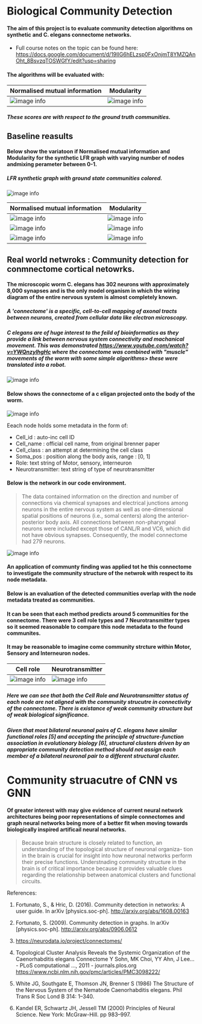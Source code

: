 # Biological Community Detection 

#### The aim of this project is to evaluate community detection algorithms on synthetic and C. elegans connectome networks.

* Full course notes on the topic can be found here: https://docs.google.com/document/d/19IIG6hELzsp0FxOnjmT8YMZQAnOht_8BsvzqTOSWGfY/edit?usp=sharing

#### The algorithms will be evaluated with:

| Normalised mutual information      | Modularity     |
| -------------- | -------------- |
| ![image info](figures/nmi.png)   | ![image info](figures/modularity.png)   |


##### These scores are with respect to the ground truth communities. 

## Baseline reasults

#### Below show the variatoon if Normalised mutual information and Modularity for the synthetic LFR graph with varying number of nodes andmixing perameter between 0-1.

##### LFR synthetic graph with ground state communities colored.
![image info](figures/LFR.png)

| Normalised mutual information      | Modularity     |
| -------------- | -------------- |
| ![image info](figures/n250NMI.png)   | ![image info](figures/n250Q.png)   |
| ![image info](figures/n500NMI.png)| ![image info](figures/n500Q.png) |
| ![image info](figures/n1000NMI.png)| ![image info](figures/n1000Q.png) |

## Real world netwroks : Community detection for conmnectome cortical netowrks.

#### The microscopic worm C. elegans has 302 neurons with approximately 8,000 synapses and is the only model organism in which the wiring diagram of the entire nervous system is almost completely known.

##### A 'connectome' is a specific, cell-to-cell mapping of axonal tracts between neurons, created from cellular data like electron microscopy. 

##### C elegans are of huge interest to the feild of bioinformatics as they provide a link between nervous system connectivity and machanical movement. This was demonstrated https://www.youtube.com/watch?v=YWQnzylhgHc where the connectome was combined with "muscle" movements of the worm with some simple algorithms> these were translated into a robot.

![image info](figures/c-elegans-fig01-20190308092545.jpg)

#### Below shows the connectome of a c eligan projected onto the body of the worm. 
![image info](figures/medium.png)

Eeach node holds some metadata in the form of:

- Cell_id : auto-inc cell ID
- Cell_name : official cell name, from original brenner paper
- Cell_class : an attempt at determining the cell class
- Soma_pos : position along the body axis, range : [0, 1]
- Role: text string of Motor, sensory, interneuron
- Neurotransmitter: text string of type of neurotransmitter

#### Below is the network in our code environment. 
> The data contained information on the direction and number of connections via chemical synapses and electrical junctions among neurons in the entire nervous system as well as one-dimensional spatial positions of neurons (i.e., somal centers) along the anterior-posterior body axis. All connections between non-pharyngeal neurons were included except those of CANL/R and VC6, which did not have obvious synapses. Consequently, the model connectome had 279 neurons.

![image info](figures/cortex_graph.png)

#### An application of communty finding was applied tot he this connectome to investigate the community structure of the netwrok with respect to its node metadata. 
#### Below is an evaluation of the detected communities overlap with the node metadata treated as communities. 

#### It can be seen that each method predicts around 5 communities for the connectome. There were 3 cell role types and 7 Neurotransmitter types so it seemed reasonable to compare this node metadata to the found communites. 

#### It may be reasonable to imagine come community strcture within Motor, Sensory and Interneuron nodes. 

| Cell role     | Neurotransmitter     |
| -------------- | -------------- |
| ![image info](figures/cortex_community_roles_overlap.png)   | ![image info](figures/cortex_community_neurotransmitters_overlap.png)   |

##### Here we can see that both the Cell Role and Neurotransmitter status of each node are not aligned with the community strucutre in connectivity of the connectome. There is existance of weak community structure but of weak biological significance. 


##### Given that most bilateral neuronal pairs of C. elegans have similar functional roles [5] and accepting the principle of structure-function association in evolutionary biology [6], structural clusters driven by an appropriate community detection method should not assign each member of a bilateral neuronal pair to a different structural cluster.



# Community struacutre of CNN vs GNN

#### Of greater interest with may give evidence of current neural network architectures being poor representations of simple connectomes and graph neural networks being more of a better fit when moving towards biologically inspired artificail neural networks. 

> Because brain structure is closely related to function, an understanding of the topological structure of neuronal organiza- tion in the brain is crucial for insight into how neuronal networks perform their precise functions. Understnading community structure in the brain is of critical importance because it provides valuable clues regarding the relationship between anatomical clusters and functional circuits.

References:

1. Fortunato, S., & Hric, D. (2016). Community detection in networks: A user guide. In arXiv [physics.soc-ph]. http://arxiv.org/abs/1608.00163

2. Fortunato, S. (2009). Community detection in graphs. In arXiv [physics.soc-ph]. http://arxiv.org/abs/0906.0612

3. https://neurodata.io/project/connectomes/

4. Topological Cluster Analysis Reveals the Systemic Organization of the Caenorhabditis elegans Connectome Y Sohn, MK Choi, YY Ahn, J Lee… - PLoS computational …, 2011 - journals.plos.org https://www.ncbi.nlm.nih.gov/pmc/articles/PMC3098222/

5. White JG, Southgate E, Thomson JN, Brenner S (1986) The Structure of the Nervous System of the Nematode Caenorhabditis elegans. Phil Trans R Soc Lond B 314: 1–340.

6. Kandel ER, Schwartz JH, Jessell TM (2000) Principles of Neural Science. New York: McGraw-Hill. pp 983–997.